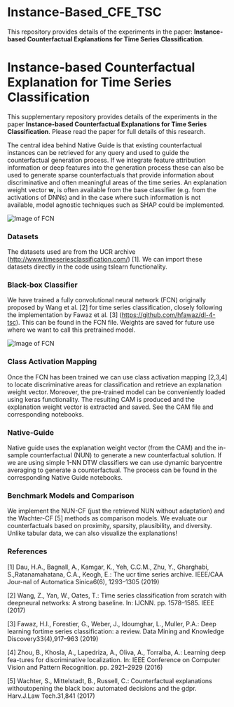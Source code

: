 # Instance-Based_CFE_TSC
This repository provides details of the experiments in the paper: **Instance-based Counterfactual Explanations for Time Series Classification**.

# Instance-based Counterfactual Explanation for Time Series Classification

This supplementary repository provides details of the experiments in the paper **Instance-based Counterfactual Explanations for Time Series Classification**. Please read the paper for full details of this research.

The central idea behind Native Guide is that existing counterfactual instances can be retrieved for any query and used to guide the counterfactual generation process. If we integrate feature attribution information or deep features into the generation process these can also be used to generate sparse counterfactuals that provide information about discriminative and often meaningful areas of the time series. An explanation weight vector **w**, is often available from the base classifier (e.g. from the activations of DNNs) and in the case where such information is not available, model agnostic techniques such as SHAP could be implemented.

![Image of FCN](https://github.com/e-delaney/Instance-based_CFE_TSC/blob/main/Method_BIG.PNG)

### Datasets
The datasets used are from the UCR archive (http://www.timeseriesclassification.com/) [1]. We can import these datasets directly in the code using tslearn functionality. 

### Black-box Classifier
We have trained a fully convolutional neural network (FCN) originally proposed by Wang et al. [2] for time series classification, closely following the implementation by Fawaz et al. [3] (https://github.com/hfawaz/dl-4-tsc). This can be found in the FCN file. Weights are saved for future use where we want to call this pretrained model. 

![Image of FCN](https://github.com/e-delaney/Instance-based_CFE_TSC/blob/main/FCN_compressed.PNG)

### Class Activation Mapping 
Once the FCN has been trained we can use class activation mapping [2,3,4] to locate discriminative areas for classification and retrieve an explanation weight vector.
Moreover, the pre-trained model can be conveniently loaded using keras functionality. The resulting CAM is produced and the explanation weight vector is extracted and saved. See the CAM file and corresponding notebooks. 

### Native-Guide
Native guide uses the explanation weight vector (from the CAM) and the in-sample counterfactual (NUN) to generate a new counterfactual solution. If we are using simple 1-NN DTW classifiers we can use dynamic barycentre averaging to generate a counterfactual. The process can be found in the corresponding Native Guide notebooks.

### Benchmark Models and Comparison
We implement the NUN-CF (just the retrieved NUN without adaptation) and the Wachter-CF [5] methods as comparison models. We evaluate our counterfactuals based on proximity, sparsity, plausibility, and diversity. Unlike tabular data, we can also visualize the explanations! 


### References

[1] Dau,  H.A.,  Bagnall,  A.,  Kamgar,  K.,  Yeh,  C.C.M.,  Zhu,  Y.,  Gharghabi,  S.,Ratanamahatana, C.A., Keogh, E.: The ucr time series archive. IEEE/CAA Jour-nal of Automatica Sinica6(6), 1293–1305 (2019)

[2] Wang, Z., Yan, W., Oates, T.: Time series classification from scratch with deepneural networks: A strong baseline. In: IJCNN. pp. 1578–1585. IEEE (2017)

[3] Fawaz, H.I., Forestier, G., Weber, J., Idoumghar, L., Muller, P.A.: Deep learning fortime series classification: a review. Data Mining and Knowledge Discovery33(4),917–963 (2019)

[4]  Zhou, B., Khosla, A., Lapedriza, A., Oliva, A., Torralba, A.: Learning deep fea-tures for discriminative localization. In: IEEE Conference on Computer Vision and Pattern Recognition. pp. 2921–2929 (2016)

[5] Wachter,  S.,  Mittelstadt,  B.,  Russell,  C.:  Counterfactual  explanations  withoutopening the black box: automated decisions and the gdpr. Harv.J.Law Tech.31,841 (2017)
